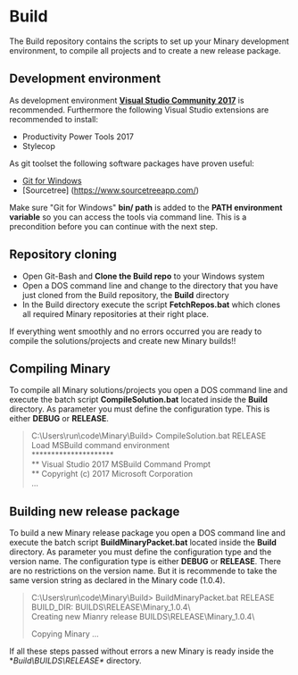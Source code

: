 # Build
The Build repository contains the scripts to set up your Minary development environment, to compile all projects and to create a new release package.

## Development environment ##
As development environment [**Visual Studio Community 2017**](https://www.visualstudio.com/downloads/) is recommended. Furthermore the following Visual Studio extensions are recommended to install:
  * Productivity Power Tools 2017
  * Stylecop

As git toolset the following software packages have proven useful:
  * [Git for Windows](https://git-for-windows.github.io/)
  * [Sourcetree] (https://www.sourcetreeapp.com/)
  
Make sure "Git for Windows" **bin/ path** is added to the **PATH environment variable** so you can access the tools via command line. This is a precondition before you can continue with the next step.

## Repository cloning ##
  * Open Git-Bash and **Clone the Build repo** to your Windows system
  * Open a DOS command line and change to the directory that you have just cloned from the Build repository, the **Build** directory
  * In the Build directory execute the script **FetchRepos.bat** which clones all required Minary repositories at their right place.

If everything went smoothly and no errors occurred you are ready to compile the solutions/projects and create new Minary builds!!

## Compiling Minary ##
To compile all Minary solutions/projects you open a DOS command line and execute the batch script **CompileSolution.bat** located inside the **Build** directory. As parameter you must define the configuration type. This is either **DEBUG** or **RELEASE**.  
  
> C:\Users\run\code\Minary\Build> CompileSolution.bat RELEASE  
> Load MSBuild command environment  
> &ast;&ast;&ast;&ast;&ast;&ast;&ast;&ast;&ast;&ast;&ast;&ast;&ast;&ast;&ast;&ast;&ast;&ast;&ast;&ast;&ast;  
> &ast;&ast; Visual Studio 2017 MSBuild Command Prompt  
> &ast;&ast; Copyright (c) 2017 Microsoft Corporation  
> ...  

## Building new release package ##
To build a new Minary release package you open a DOS command line and execute the batch script **BuildMinaryPacket.bat** located inside the **Build** directory. As parameter you must define the configuration type and the version name. The configuration type is either **DEBUG** or **RELEASE**. There are no restrictions on the version name. But it is recommende to take the same version string as declared in the Minary code (1.0.4).


> C:\Users\run\code\Minary\Build> BuildMinaryPacket.bat RELEASE  
> BUILD_DIR: BUILDS\RELEASE\Minary_1.0.4\  
> Creating new Mianry release BUILDS\RELEASE\Minary_1.0.4\  
>  
> Copying Minary ...  

If all these steps passed without errors a new Minary is ready inside the **Build\BUILDS\RELEASE\** directory.
